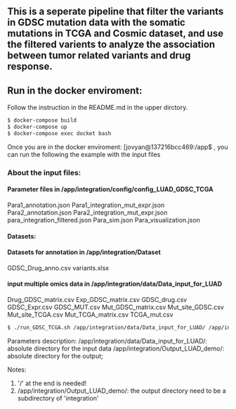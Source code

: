 
## This is a seperate pipeline that filter the variants in GDSC mutation data with the somatic mutations in TCGA and Cosmic dataset, and use the filtered varients to analyze the association between tumor related variants and drug response.

## Run in the docker enviroment:
Follow the instruction in the README.md in the upper dirctory.
```bash
$ docker-compose build
$ docker-compose up
$ docker-compose exec docket bash
```
Once you are in the docker enviroment: [jovyan@137216bcc469:/app$ , 
you can run the following the example with the input files


### About the input files:
#### Parameter files in /app/integration/config/config_LUAD_GDSC_TCGA
Para1_annotation.json
Para1_integration_mut_expr.json
Para2_annotation.json
Para2_integration_mut_expr.json
para_integration_filtered.json
Para_sim.json
Para_visualization.json

#### Datasets:
#### Datasets for annotation in /app/integration/Dataset
GDSC_Drug_anno.csv
variants.xlsx

#### input multiple omics data in /app/integration/data/Data_input_for_LUAD
Drug_GDSC_matrix.csv
Exp_GDSC_matrix.csv
GDSC_drug.csv
GDSC_Expr.csv
GDSC_MUT.csv
Mut_GDSC_matrix.csv
Mut_site_GDSC.csv
Mut_site_TCGA.csv
Mut_TCGA_matrix.csv
TCGA_mut.csv

```bash
$ ./run_GDSC_TCGA.sh /app/integration/data/Data_input_for_LUAD/ /app/integration/Output_LUAD_demo/
```

Parameters description:
/app/integration/data/Data_input_for_LUAD/: absolute directory for the input data
/app/integration/Output_LUAD_demo/: absolute directory for the output; 

Notes: 
1. '/' at the end is needed!
2. /app/integration/Output_LUAD_demo/: the output directory need to be a subdirectory of 'integration'